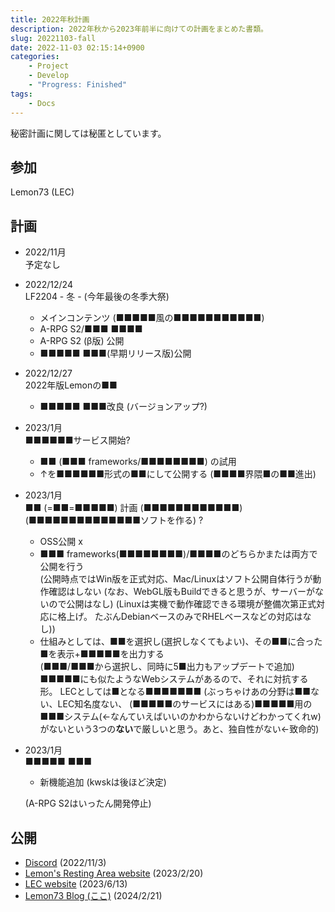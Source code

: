 ```yaml
---
title: 2022年秋計画
description: 2022年秋から2023年前半に向けての計画をまとめた書類。
slug: 20221103-fall
date: 2022-11-03 02:15:14+0900
categories:
    - Project
    - Develop
    - "Progress: Finished"
tags:
    - Docs
---
```


秘密計画に関しては秘匿としています。

## 参加
Lemon73 (LEC)

## 計画
- 2022/11月<br />
予定なし

- 2022/12/24<br />
LF2204 - 冬 - (今年最後の冬季大祭)
  - メインコンテンツ (■■■■■風の■■■■■■■■■■■)
  - A-RPG S2/■■■ ■■■■
  - A-RPG S2 (β版) 公開
  - ■■■■■ ■■■(早期リリース版)公開

- 2022/12/27<br />
2022年版Lemonの■■
  - ■■■■■ ■■■改良 (バージョンアップ?)

- 2023/1月<br />
■■■■■■サービス開始?
  - ■■ (■■■ frameworks/■■■■■■■■) の試用
  - ↑を■■■■■■形式の■■にして公開する (■■■■界隈■の■■進出)

- 2023/1月<br />
■■ (=■■=■■■■■) 計画 (■■■■■■■■■■■■) (■■■■■■■■■■■■■■ソフトを作る) ?
  - OSS公開 x
  - ■■■ frameworks(■■■■■■■■)/■■■■のどちらかまたは両方で公開を行う<br />
  (公開時点ではWin版を正式対応、Mac/Linuxはソフト公開自体行うが動作確認はしない
  (なお、WebGL版もBuildできると思うが、サーバーがないので公開はなし)
  (Linuxは実機で動作確認できる環境が整備次第正式対応に格上げ。
  たぶんDebianベースのみでRHELベースなどの対応はなし))
  - 仕組みとしては、■■を選択し(選択しなくてもよい)、その■■に合った■を表示+■■■■■を出力する<br />
  (■■■/■■■から選択し、同時に5■出力もアップデートで追加)
  ■■■■■にも似たようなWebシステムがあるので、それに対抗する形。
  LECとしては■となる■■■■■■■
  (ぶっちゃけあの分野は■■ない、LEC知名度ない、
  (■■■■■のサービスにはある)■■■■■用の■■■システム(←なんていえばいいのかわからないけどわかってくれw)がないという3つの**ない**で厳しいと思う。あと、独自性がない←致命的)

- 2023/1月<br />
■■■■■ ■■■
  - 新機能追加 (kwskは後ほど決定)

  (A-RPG S2はいったん開発停止)

## 公開
- [Discord](https://discord.com/channels/972718425937952798/972725666778873898/1037414721323810868) (2022/11/3)
- [Lemon's Resting Area website](https://lemon73-computing.github.io/docs/20221103-fall) (2023/2/20)
- [LEC website](https://lemon73.gitlab.io/docs/20221103) (2023/6/13)
- [Lemon73 Blog (ここ)](./) (2024/2/21)

